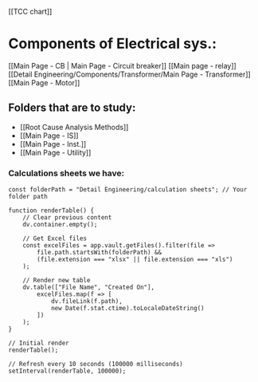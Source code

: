 [[TCC chart]]

# Components of Electrical sys.:
[[Main Page - CB | Main Page - Circuit breaker]]
[[Main page - relay]]
[[Detail Engineering/Components/Transformer/Main Page - Transformer]]
[[Main Page - Motor]]
## Folders that are to study:

- [[Root Cause Analysis Methods]]
- [[Main Page - IS]]
- [[Main Page - Inst.]]
- [[Main Page - Utility]]


### Calculations sheets we have:
```dataviewjs
const folderPath = "Detail Engineering/calculation sheets"; // Your folder path

function renderTable() {
    // Clear previous content
    dv.container.empty();
    
    // Get Excel files
    const excelFiles = app.vault.getFiles().filter(file => 
        file.path.startsWith(folderPath) && 
        (file.extension === "xlsx" || file.extension === "xls")
    );

    // Render new table
    dv.table(["File Name", "Created On"], 
        excelFiles.map(f => [
            dv.fileLink(f.path), 
            new Date(f.stat.ctime).toLocaleDateString()
        ])
    );
}

// Initial render
renderTable();

// Refresh every 10 seconds (100000 milliseconds)
setInterval(renderTable, 100000);
```

